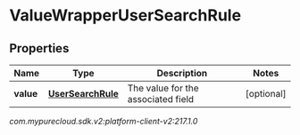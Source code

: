 # ValueWrapperUserSearchRule


## Properties

| Name | Type | Description | Notes |
| ------------ | ------------- | ------------- | ------------- |
| **value** | [**UserSearchRule**](UserSearchRule) | The value for the associated field |  [optional] |




_com.mypurecloud.sdk.v2:platform-client-v2:217.1.0_
